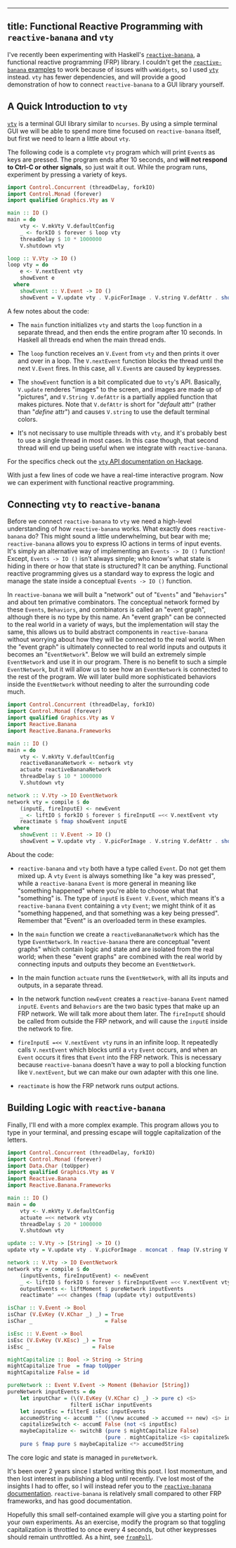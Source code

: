 ----
title: Functional Reactive Programming with `reactive-banana` and `vty`
----

I've recently been experimenting with Haskell's [`reactive-banana`][1], a functional reactive programming (FRP) library. I couldn't get the [`reactive-banana` examples][2] to work because of issues with `wxWidgets`, so I used [`vty`][3] instead. `vty` has fewer dependencies, and will provide a good demonstration of how to connect `reactive-banana` to a GUI library yourself.

## A Quick Introduction to `vty`

[`vty`][3] is a terminal GUI library similar to `ncurses`. By using a simple terminal GUI we will be able to spend more time focused on `reactive-banana` itself, but first we need to learn a little about `vty`.

The following code is a complete `vty` program which will print `Event`s as keys are pressed. The program ends after 10 seconds, and **will not respond to Ctrl-C or other signals**, so just wait it out. While the program runs, experiment by pressing a variety of keys.

```haskell
import Control.Concurrent (threadDelay, forkIO)
import Control.Monad (forever)
import qualified Graphics.Vty as V

main :: IO ()
main = do
    vty <- V.mkVty V.defaultConfig
    _ <- forkIO $ forever $ loop vty
    threadDelay $ 10 * 1000000
    V.shutdown vty

loop :: V.Vty -> IO ()
loop vty = do
    e <- V.nextEvent vty
    showEvent e
  where
    showEvent :: V.Event -> IO ()
    showEvent = V.update vty . V.picForImage . V.string V.defAttr . show
```

A few notes about the code:

- The `main` function initializes `vty` and starts the `loop` function in a separate thread, and then ends the entire program after 10 seconds. In Haskell all threads end when the main thread ends.

- The `loop` function receives an `V.Event` from `vty` and then prints it over and over in a loop. The `V.nextEvent` function blocks the thread until the next `V.Event` fires. In this case, all `V.Event`s are caused by keypresses.

- The `showEvent` function is a bit complicated due to `vty`'s API. Basically, `V.update` renderes "images" to the screen, and images are made up of "pictures", and `V.String V.defAttr` is a partially applied function that makes pictures. Note that `V.defAttr` is short for "*default* attr" (rather than "*define* attr") and causes `V.string` to use the default terminal colors.

- It's not necissary to use multiple threads with `vty`, and it's probably best to use a single thread in most cases. In this case though, that second thread will end up being useful when we integrate with `reactive-banana`.

For the specifics check out the [`vty` API documentation on Hackage][3].

With just a few lines of code we have a real-time interactive program. Now we can experiment with functional reactive programming.

## Connecting `vty` to `reactive-banana`

Before we connect `reactive-banana` to `vty` we need a high-level understanding of how `reactive-banana` works. What exactly does `reactive-banana` do? This might sound a little underwhelming, but bear with me; `reactive-banana` allows you to express IO actions in terms of input events. It's simply an alternative way of implementing an `Events -> IO ()` function! Except, `Events -> IO ()` isn't always simple; who know's what state is hiding in there or how that state is structured? It can be anything. Functional reactive programming gives us a standard way to express the logic and manage the state inside a conceptual `Events -> IO ()` function.

In `reactive-banana` we will built a "network" out of "`Events`" and "`Behaviors`" and about ten primative combinators. The conceptual network formed by these `Events`, `Behaviors`, and combinators is called an "event graph", although there is no type by this name. An "event graph" can be connected to the real world in a variety of ways, but the implementation will stay the same, this allows us to build abstract components in `reactive-banana` without worrying about how they will be connected to the real world. When the "event graph" is ultimately connected to real world inputs and outputs it becomes an "`EventNetwork`". Below we will build an extremely simple `EventNetwork` and use it in our program. There is no benefit to such a simple `EventNetwork`, but it will allow us to see how an `EventNetwork` is connected to the rest of the program. We will later build more sophisticated behaviors inside the `EventNetwork` without needing to alter the surrounding code much.

```haskell
import Control.Concurrent (threadDelay, forkIO)
import Control.Monad (forever)
import qualified Graphics.Vty as V
import Reactive.Banana
import Reactive.Banana.Frameworks

main :: IO ()
main = do
    vty <- V.mkVty V.defaultConfig
    reactiveBananaNetwork <- network vty
    actuate reactiveBananaNetwork
    threadDelay $ 10 * 1000000
    V.shutdown vty

network :: V.Vty -> IO EventNetwork
network vty = compile $ do
    (inputE, fireInputE) <- newEvent
    _ <- liftIO $ forkIO $ forever $ fireInputE =<< V.nextEvent vty
    reactimate $ fmap showEvent inputE
  where
    showEvent :: V.Event -> IO ()
    showEvent = V.update vty . V.picForImage . V.string V.defAttr . show
```

About the code:

- `reactive-banana` and `vty` both have a type called `Event`. Do not get them mixed up. A `vty` `Event` is always something like "a key was pressed", while a `reactive-banana` `Event` is more general in meaning like "something happened" where you're able to choose what that "something" is. The type of `inputE` is `Event V.Event`, which means it's a `reactive-banana` `Event` containing a `vty` `Event`; we might think of it as "something happened, and that something was a key being pressed". Remember that "Event" is an overloaded term in these examples.

- In the `main` function we create a `reactiveBananaNetwork` which has the type `EventNetwork`. In `reactive-banana` there are conceptual "event graphs" which contain logic and state and are isolated from the real world; when these "event graphs" are combined with the real world by connecting inputs and outputs they become an `EventNetwork`.

- In the main function `actuate` runs the `EventNetwork`, with all its inputs and outputs, in a separate thread.

- In the network function `newEvent` creates a `reactive-banana` `Event` named `inputE`. `Events` and `Behaviors` are the two basic types that make up an FRP network. We will talk more about them later. The `fireInputE` should be called from outside the FRP network, and will cause the `inputE` inside the network to fire.

- `fireInputE =<< V.nextEvent vty` runs in an infinite loop. It repeatedly calls `V.nextEvent` which blocks until a `vty` `Event` occurs, and when an `Event` occurs it fires that `Event` into the FRP network. This is necessary because `reactive-banana` doesn't have a way to poll a blocking function like `V.nextEvent`, but we can make our own adapter with this one line.

- `reactimate` is how the FRP network runs output actions.

## Building Logic with `reactive-banana`

Finally, I'll end with a more complex example. This program allows you to type in your terminal, and pressing escape will toggle capitalization of the letters.

```haskell
import Control.Concurrent (threadDelay, forkIO)
import Control.Monad (forever)
import Data.Char (toUpper)
import qualified Graphics.Vty as V
import Reactive.Banana
import Reactive.Banana.Frameworks

main :: IO ()
main = do
    vty <- V.mkVty V.defaultConfig
    actuate =<< network vty
    threadDelay $ 20 * 1000000
    V.shutdown vty

update :: V.Vty -> [String] -> IO ()
update vty = V.update vty . V.picForImage . mconcat . fmap (V.string V.defAttr)

network :: V.Vty -> IO EventNetwork
network vty = compile $ do
    (inputEvents, fireInputEvent) <- newEvent
    _ <- liftIO $ forkIO $ forever $ fireInputEvent =<< V.nextEvent vty
    outputEvents <- liftMoment $ pureNetwork inputEvents
    reactimate' =<< changes (fmap (update vty) outputEvents)

isChar :: V.Event -> Bool
isChar (V.EvKey (V.KChar _) _) = True
isChar _                       = False

isEsc :: V.Event -> Bool
isEsc (V.EvKey (V.KEsc) _) = True
isEsc _                    = False

mightCapitalize :: Bool -> String -> String
mightCapitalize True  = fmap toUpper
mightCapitalize False = id

pureNetwork :: Event V.Event -> Moment (Behavior [String])
pureNetwork inputEvents = do
    let inputChar = (\(V.EvKey (V.KChar c) _) -> pure c) <$>
                    filterE isChar inputEvents
    let inputEsc = filterE isEsc inputEvents
    accumedString <- accumB "" ((\new accumed -> accumed ++ new) <$> inputChar)
    capitalizeSwitch <- accumE False (not <$ inputEsc)
    maybeCapitalize <- switchB (pure $ mightCapitalize False)
                               (pure . mightCapitalize <$> capitalizeSwitch)
    pure $ fmap pure $ maybeCapitalize <*> accumedString
```

The core logic and state is managed in `pureNetwork`.

It's been over 2 years since I started writing this post. I lost momentum, and then lost interest in publishing a blog until recently. I've lost most of the insights I had to offer, so I will instead refer you to the [`reactive-banana` documentation][4]. `reactive-banana` is relatively small compared to other FRP frameworks, and has good documentation.

Hopefully this small self-contained example will give you a starting point for your own experiments. As an exercise, modify the program so that toggling capitalization is throttled to once every 4 seconds, but other keypresses should remain unthrottled. As a hint, see [`fromPoll`][5].

[1]: https://hackage.haskell.org/package/reactive-banana
[2]: https://wiki.haskell.org/Reactive-banana/Examples
[3]: https://hackage.haskell.org/package/vty
[4]: https://hackage.haskell.org/package/reactive-banana/docs/Reactive-Banana-Combinators.html
[5]: https://hackage.haskell.org/package/reactive-banana/docs/Reactive-Banana-Frameworks.html#v:fromPoll
